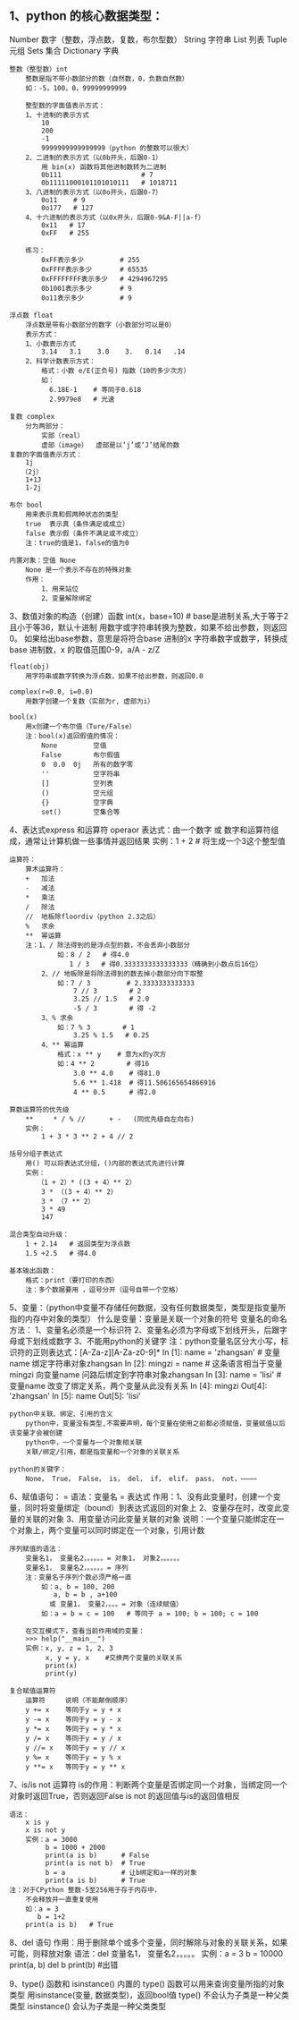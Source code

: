 ## 1、python 的核心数据类型：
Number      数字（整数，浮点数，复数，布尔型数）
String      字符串
List        列表
Tuple       元组
Sets        集合
Dictionary  字典

    整数（整型数）int
        整数是指不带小数部分的数（自然数，0，负数自然数）
        如：-5，100，0，99999999999

        整型数的字面值表示方式：
        1、十进制的表示方式
            10
            200
            -1
            9999999999999999（python 的整数可以很大）
        2、二进制的表示方式（以0b开头，后跟0-1）
            用 bin(x) 函数将其他进制数转为二进制
            0b111                    # 7
            0b11111000101101010111   # 1018711
        3、八进制的表示方式（以0o开头，后跟0-7）
            0o11    # 9
            0o177   # 127
        4、十六进制的表示方式（以0x开头，后跟0-9&A-F||a-f）
            0x11   # 17
            0xFF   # 255

        练习：
            0xFF表示多少         # 255
            0xFFFF表示多少       # 65535
            0xFFFFFFFF表示多少   # 4294967295
            0b1001表示多少       # 9
            0o11表示多少         # 9

    浮点数 float
        浮点数是带有小数部分的数字（小数部分可以是0）
        表示方式：
        1、小数表示方式
            3.14   3.1    3.0    3.   0.14   .14
        2、科学计数表示方式：
            格式：小数 e/E(正负号) 指数（10的多少次方）
            如：
              6.18E-1    # 等同于0.618
              2.9979e8   # 光速

    复数 complex
        分为两部分：
            实部（real）
            虚部（image）  虚部是以‘j’或‘J’结尾的数
    复数的字面值表示方式：
        1j
       （2j）
        1+1J
        1-2j

    布尔 bool
        用来表示真和假两种状态的类型
        true  表示真（条件满足或成立）
        false 表示假（条件不满足或不成立）
        注：true的值是1，false的值为0

    内置对象：空值 None
        None 是一个表示不存在的特殊对象
        作用：
            1、用来站位
            2、变量解除绑定


3、数值对象的构造（创建）函数
    int(x，base=10)  # base是进制关系,大于等于2且小于等36，默认十进制
        用数字或字符串转换为整数，如果不给出参数，则返回0。
        如果给出base参数，意思是将符合base 进制的x 字符串数字或数字，转换成base 进制数，x 的取值范围0-9，a/A - z/Z

    float(obj)
        用字符串或数字转换为浮点数，如果不给出参数，则返回0.0

    complex(r=0.0, i=0.0)
        用数字创建一个复数（实部为r, 虚部为i）

    bool(x)
        用x创建一个布尔值（Ture/False）
        注：bool(x)返回假值的情况：
            None         空值
            False        布尔假值
            0  0.0  0j   所有的数字零
            ''           空字符串
            []           空列表
            ()           空元组
            {}           空字典
            set()        空集合等


4、表达式express 和运算符 operaor
    表达式：由一个数字 或 数字和运算符组成，通常让计算机做一些事情并返回结果
    实例：1 + 2   # 将生成一个3这个整型值

    运算符：
        算术运算符：
        +   加法
        -   减法
        *   乘法
        /   除法
        //  地板除floordiv（python 2.3之后）
        %   求余
        **  幂运算
        注：1、/ 除法得到的是浮点型的数，不会丢弃小数部分
                如：8 / 2   # 得4.0
                   1 / 3   # 得0.3333333333333333（精确到小数点后16位）
            2、// 地板除是将除法得到的数去掉小数部分向下取整
                如：7 / 3         # 2.3333333333333
                    7 // 3        # 2
                    3.25 // 1.5   # 2.0
                    -5 / 3        # 得 -2
            3、% 求余
                如：7 % 3        # 1
                    3.25 % 1.5   # 0.25
            4、** 幂运算
                格式：x ** y    # 意为x的y次方
                如：4 ** 2        # 得16
                    3.0 ** 4.0    # 得81.0
                    5.6 ** 1.418  # 得11.506165654866916
                    4 ** 0.5      # 得2.0

    算数运算符的优先级
        **     * / % //      + -   (同优先级自左向右)
        实例：
            1 + 3 * 3 ** 2 + 4 // 2

    括号分组子表达式
        用() 可以将表达式分组，()内部的表达式先进行计算
        实例：
           （1 + 2）* ((3 + 4）** 2）
            3 * （(3 + 4）** 2）
            3 * （7 ** 2）
            3 * 49
            147

    混合类型自动升级：
        1 + 2.14   # 返回类型为浮点数
        1.5 +2.5   # 得4.0

    基本输出函数：
        格式：print（要打印的东西）
        注：多个数据要用 ，逗号分开（逗号自带一个空格）


5、变量：（python中变量不存储任何数据，没有任何数据类型，类型是指变量所指的内存中对象的类型）
    什么是变量：变量是关联一个对象的符号
    变量名的命名方法：
        1、变量名必须是一个标识符
        2、变量名必须为字母或下划线开头，后跟字母或下划线或数字
        3、不能用python的关键字
        注：python变量名区分大小写，标识符的正则表达式：[A-Za-z][A-Za-z0-9]*
        In [1]: name = 'zhangsan'  # 变量name 绑定字符串对象zhangsan
        In [2]: mingzi = name  # 这条语言相当于变量mingzi 向变量name 问路后绑定到字符串对象zhangsan
        In [3]: name = 'lisi'  # 变量name 改变了绑定关系，两个变量从此没有关系
        In [4]: mingzi
        Out[4]: 'zhangsan'
        In [5]: name
        Out[5]: 'lisi'

    python中关联、绑定、引用的含义
        python中，变量没有类型,不需要声明，每个变量在使用之前都必须赋值，变量赋值以后该变量才会被创建
        python中，一个变量与一个对象相关联
        关联/绑定/引用，都是指变量和一个对象的关联关系

    python的关键字：
        None， True， False， is， del， if， elif， pass， not，⋯⋯⋯⋯


6、赋值语句：
    =
    语法：变量名 = 表达式
    作用：1、没有此变量时，创建一个变量，同时将变量绑定（bound）到表达式返回的对象上
         2、变量存在时，改变此变量的关联的对象
         3、用变量访问此变量关联的对象
    说明：一个变量只能绑定在一个对象上，两个变量可以同时绑定在一个对象，引用计数

    序列赋值的语法：
        变量名1， 变量名2，。。。。。= 对象1， 对象2，。。。。。
        变量名1， 变量名2，。。。。。= 序列
        注：变量名于序列个数必须严格一直
            如：a, b = 100, 200
               a, b = b , a+100
              或 变量1， 变量2，。。。= 对象（连续赋值）
            如：a = b = c = 100   # 等同于 a = 100; b = 100; c = 100

        在交互模式下，查看当前作用域的变量：
        >>> help("__main__")
        实例：x, y, z = 1, 2, 3
             x, y = y, x    #交换两个变量的关联关系
             print(x)
             print(y)

    复合赋值运算符
        运算符     说明（不能颠倒顺序）
        y += x    等同于y = y + x
        y -= x    等同于y = y - x
        y *= x    等同于y = y * x
        y /= x    等同于y = y / x
        y //= x   等同于y = y // x
        y %= x    等同于y = y % x
        y **= x   等同于y = y ** x


7、is/is not 运算符
    is的作用：判断两个变量是否绑定同一个对象，当绑定同一个对象时返回True，否则返回False
    is not 的返回值与is的返回值相反

    语法：
        x is y
        x is not y
        实例：a = 3000
             b = 1000 + 2000
             print(a is b)      # False
             print(a is not b)  # True
             b = a              # 让b绑定和a一样的对象
             print(a is b)      # True
    注：对于CPython 整数-5至256用于存于内存中，
        不会释放并一直重复使用
        如：a = 3
           b = 1+2
        print(a is b)   # True


8、del 语句
    作用：用于删除单个或多个变量，同时解除与对象的关联关系，如果可能，则释放对象
    语法：del 变量名1， 变量名2，。。。。
    实例：a = 3
         b = 10000
         print(a, b)
         del b
         print(b)   #出错


9、type() 函数和 isinstance()
    内置的 type() 函数可以用来查询变量所指的对象类型
    用isinstance(变量, 数据类型)，返回bool值
    type() 不会认为子类是一种父类类型
    isinstance() 会认为子类是一种父类类型


